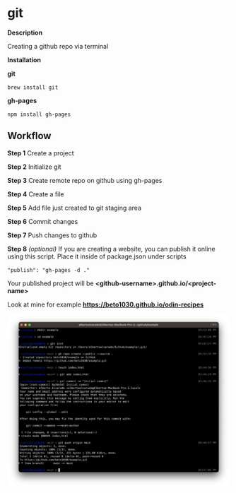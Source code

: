 # git

**Description**

Creating a github repo via terminal

**Installation**

**git**
```
brew install git
```
**gh-pages**
```
npm install gh-pages
```


## Workflow
**Step 1**
Create a project

**Step 2**
Initialize git

**Step 3**
Create remote repo on github using gh-pages

**Step 4**
Create a file

**Step 5**
Add file just created to git staging area

**Step 6**
Commit changes

**Step 7**
Push changes to github

**Step 8** *(optional)*
If you are creating a website, you can publish it online using this script. Place it inside of package.json under scripts
```
"publish": "gh-pages -d ."

```
Your published project will be **\<github-username\>.github.io/\<project-name\>**

Look at mine for example **https://beto1030.github.io/odin-recipes**

![git-cheatsheet](./git-cheatsheet.png)
